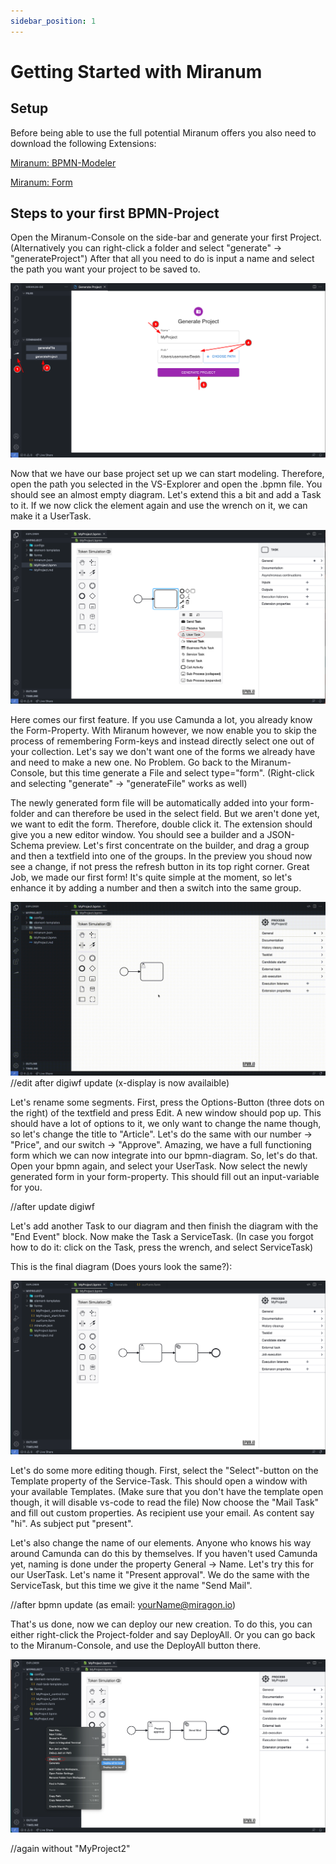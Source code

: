 ```yaml
---
sidebar_position: 1
---
```


# Getting Started with Miranum

## Setup
Before being able to use the full potential Miranum offers you also need to download the following Extensions:

[Miranum: BPMN-Modeler](https://marketplace.visualstudio.com/items?itemName=miragon-gmbh.vs-code-bpmn-modeler)

[Miranum: Form](https://marketplace.visualstudio.com/items?itemName=miragon-gmbh.vs-code-vuetify-jsonschema-builder)


## Steps to your first BPMN-Project
Open the Miranum-Console on the side-bar and generate your first Project. 
(Alternatively you can right-click a folder and select "generate" -> "generateProject")
After that all you need to do is input a name and select the path you want your project to be saved to.

![gettingStartet_1](../static/img/gettingStartet/gettingStartet_step1.png)

Now that we have our base project set up we can start modeling. 
Therefore, open the path you selected in the VS-Explorer and open the .bpmn file.
You should see an almost empty diagram. Let's extend this a bit and add a Task to it.
If we now click the element again and use the wrench on it, we can make it a UserTask.

![gettingStartet_2](../static/img/gettingStartet/gettingStartet_step2.png)

Here comes our first feature. If you use Camunda a lot, you already know the Form-Property.
With Miranum however, we now enable you to skip the process of remembering Form-keys and instead directly select one out of your collection.
Let's say we don't want one of the forms we already have and need to make a new one. No Problem.
Go back to the Miranum-Console, but this time generate a File and select type="form". (Right-click and selecting "generate" -> "generateFile" works as well)

The newly generated form file will be automatically added into your form-folder and can therefore be used in the select field.
But we aren't done yet, we want to edit the form. Therefore, double click it.
The extension should give you a new editor window. You should see a builder and a JSON-Schema preview.
Let's first concentrate on the builder, and drag a group and then a textfield into one of the groups. 
In the preview you shoud now see a change, if not press the refresh button in its top right corner.
Great Job, we made our first form! It's quite simple at the moment, so let's enhance it by adding a number and then a switch into the same group.

![gettingStartet_3](../static/img/gettingStartet/gettingStartet_step3.gif) //edit after digiwf update (x-display is now availaible)

Let's rename some segments. First, press the Options-Button (three dots on the right) of the textfield and press Edit. 
A new window should pop up. This should have a lot of options to it, we only want to change the name though, so let's change the title to "Article".
Let's do the same with our number -> "Price", and our switch -> "Approve".
Amazing, we have a full functioning form which we can now integrate into our bpmn-diagram.
So, let's do that. Open your bpmn again, and select your UserTask. 
Now select the newly generated form in your form-property. This should fill out an input-variable for you.

//after update digiwf

Let's add another Task to our diagram and then finish the diagram with the "End Event" block.
Now make the Task a ServiceTask. (In case you forgot how to do it: click on the Task, press the wrench, and select ServiceTask)

This is the final diagram (Does yours look the same?):

![gettingStartet_5](../static/img/gettingStartet/gettingStartet_step5.png)

Let's do some more editing though. First, select the "Select"-button on the Template property of the Service-Task.
This should open a window with your available Templates. (Make sure that you don't have the template open though, it will disable vs-code to read the file) 
Now choose the "Mail Task" and fill out custom properties.
As recipient use your email. As content say "hi". As subject put "present".

Let's also change the name of our elements. Anyone who knows his way around Camunda can do this by themselves.
If you haven't used Camunda yet, naming is done under the property General -> Name.
Let's try this for our UserTask. Let's name it "Present approval". We do the same with the ServiceTask, but this time we give it the name "Send Mail".

//after bpmn update (as email: yourName@miragon.io)

That's us done, now we can deploy our new creation. To do this, you can either right-click the Project-folder and say DeployAll.
Or you can go back to the Miranum-Console, and use the DeployAll button there.

![gettingStartet_7](../static/img/gettingStartet/gettingStartet_step7.png)

//again without "MyProject2"
